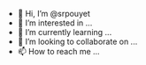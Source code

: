 - 👋 Hi, I’m @srpouyet
- 👀 I’m interested in ...
- 🌱 I’m currently learning ...
- 💞️ I’m looking to collaborate on ...
- 📫 How to reach me ...

<!---
srpouyet/srpouyet is a ✨ special ✨ repository because its `README.md` (this file) appears on your GitHub profile.
You can click the Preview link to take a look at your changes.
--->
